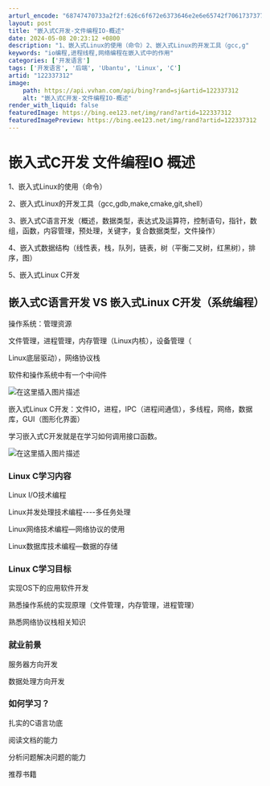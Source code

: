 ```yaml
---
arturl_encode: "68747470733a2f2f:626c6f672e6373646e2e6e65742f70617373776f726465652f:61727469636c652f64657461696c732f313232333337333132"
layout: post
title: "嵌入式C开发-文件编程IO-概述"
date: 2024-05-08 20:23:12 +0800
description: "1、嵌入式Linux的使用（命令）2、嵌入式Linux的开发工具（gcc,g"
keywords: "io编程,进程线程,网络编程在嵌入式中的作用"
categories: ['开发语言']
tags: ['开发语言', '后端', 'Ubantu', 'Linux', 'C']
artid: "122337312"
image:
    path: https://api.vvhan.com/api/bing?rand=sj&artid=122337312
    alt: "嵌入式C开发-文件编程IO-概述"
render_with_liquid: false
featuredImage: https://bing.ee123.net/img/rand?artid=122337312
featuredImagePreview: https://bing.ee123.net/img/rand?artid=122337312
---
```


# 嵌入式C开发 文件编程IO 概述

1、嵌入式Linux的使用（命令）
  
2、嵌入式Linux的开发工具（gcc,gdb,make,cmake,git,shell）
  
3、嵌入式C语言开发（概述，数据类型，表达式及运算符，控制语句，指针，数组，函数，内容管理，预处理，关键字，复合数据类型，文件操作）
  
4、嵌入式数据结构（线性表，栈，队列，链表，树（平衡二叉树，红黑树），排序，图）
  
5、嵌入式Linux C开发

## 嵌入式C语言开发 VS 嵌入式Linux C开发（系统编程）

操作系统：管理资源
  
文件管理，进程管理，内存管理（Linux内核），设备管理（
  
Linux底层驱动），网络协议栈

软件和操作系统中有一个中间件
  
![在这里插入图片描述](https://i-blog.csdnimg.cn/blog_migrate/dc9150d6e30c6c9ef04802f3fb38e2be.png)

嵌入式Linux C开发：文件IO，进程，IPC（进程间通信），多线程，网络，数据库，GUI（图形化界面）

学习嵌入式C开发就是在学习如何调用接口函数。
  
![在这里插入图片描述](https://i-blog.csdnimg.cn/blog_migrate/960fc9b2ce58e48e357f9df71540e612.png)

### Linux C学习内容

Linux I/O技术编程
  
Linux并发处理技术编程----多任务处理
  
Linux网络技术编程—网络协议的使用
  
Linux数据库技术编程—数据的存储

### Linux C学习目标

实现OS下的应用软件开发
  
熟悉操作系统的实现原理（文件管理，内存管理，进程管理）
  
熟悉网络协议栈相关知识

### 就业前景

服务器方向开发
  
数据处理方向开发

### 如何学习？

扎实的C语言功底
  
阅读文档的能力
  
分析问题解决问题的能力
  
推荐书籍